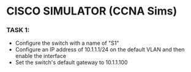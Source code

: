 # CISCO SIMULATOR (CCNA Sims)

### TASK 1:

+ Configure the switch with a name of "S1"
+ Configure an IP address of 10.1.1.1/24 on the default VLAN and then enable the interface
+ Set the switch's default gateway to 10.1.1.100

